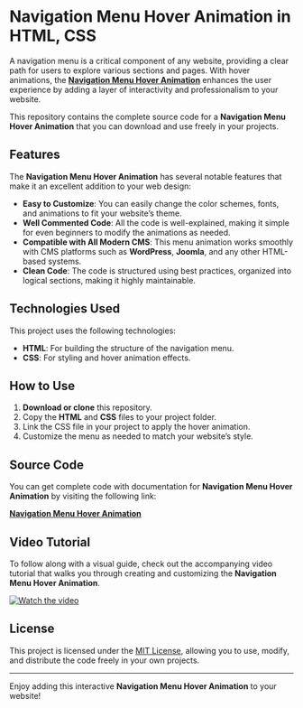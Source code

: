 # Navigation Menu Hover Animation in HTML, CSS

A navigation menu is a critical component of any website, providing a clear path for users to explore various sections and pages. With hover animations, the **<a href="https://jvcodes.com/navigation-menu-hover-animation-in-html-and-css/" >Navigation Menu Hover Animation</a>** enhances the user experience by adding a layer of interactivity and professionalism to your website.

This repository contains the complete source code for a **Navigation Menu Hover Animation** that you can download and use freely in your projects.

## Features

The **Navigation Menu Hover Animation** has several notable features that make it an excellent addition to your web design:

- **Easy to Customize**: You can easily change the color schemes, fonts, and animations to fit your website’s theme.
- **Well Commented Code**: All the code is well-explained, making it simple for even beginners to modify the animations as needed.
- **Compatible with All Modern CMS**: This menu animation works smoothly with CMS platforms such as **WordPress**, **Joomla**, and any other HTML-based systems.
- **Clean Code**: The code is structured using best practices, organized into logical sections, making it highly maintainable.

## Technologies Used

This project uses the following technologies:

- **HTML**: For building the structure of the navigation menu.
- **CSS**: For styling and hover animation effects.

## How to Use

1. **Download or clone** this repository.
2. Copy the **HTML** and **CSS** files to your project folder.
3. Link the CSS file in your project to apply the hover animation.
4. Customize the menu as needed to match your website’s style.

## Source Code

You can get complete code with documentation for **Navigation Menu Hover Animation** by visiting the following link:

**<a href="https://jvcodes.com/navigation-menu-hover-animation-in-html-and-css/" >Navigation Menu Hover Animation</a>**

## Video Tutorial

To follow along with a visual guide, check out the accompanying video tutorial that walks you through creating and customizing the **Navigation Menu Hover Animation**.

[![Watch the video](https://img.youtube.com/vi/nwgsjqsp3TY/0.jpg)](https://www.youtube.com/watch?v=nwgsjqsp3TY)

## License

This project is licensed under the [MIT License](LICENSE), allowing you to use, modify, and distribute the code freely in your own projects.

---

Enjoy adding this interactive **Navigation Menu Hover Animation** to your website!
